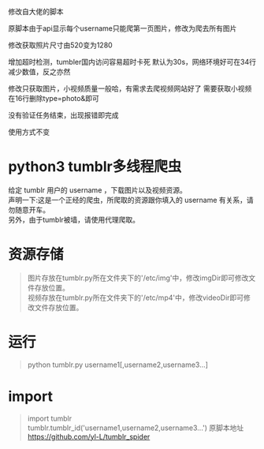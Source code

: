 修改自大佬的脚本

原脚本由于api显示每个username只能爬第一页图片，修改为爬去所有图片

修改获取照片尺寸由520变为1280

增加超时检测，tumbler国内访问容易超时卡死
    默认为30s，网络环境好可在34行减少数值，反之亦然

修改只获取图片，小视频质量一般哈，有需求去爬视频网站好了
    需要获取小视频在16行删除type=photo&即可

没有验证任务结束，出现报错即完成

使用方式不变

# python3 tumblr多线程爬虫
给定 tumblr 用户的 username ，下载图片以及视频资源。  
声明一下:这是一个正经的爬虫，所爬取的资源跟你填入的 username 有关系，请勿随意开车。  
另外，由于tumblr被墙，请使用代理爬取。

# 资源存储
>图片存放在tumblr.py所在文件夹下的'/etc/img'中，修改imgDir即可修改文件存放位置。  
>视频存放在tumblr.py所在文件夹下的'/etc/mp4'中，修改videoDir即可修改文件存放位置。

# 运行
>python tumblr.py username1[,username2,username3...]

# import
>import tumblr  
>tumblr.tumblr_id('username1,username2,username3...')
原脚本地址
https://github.com/yl-L/tumblr_spider
